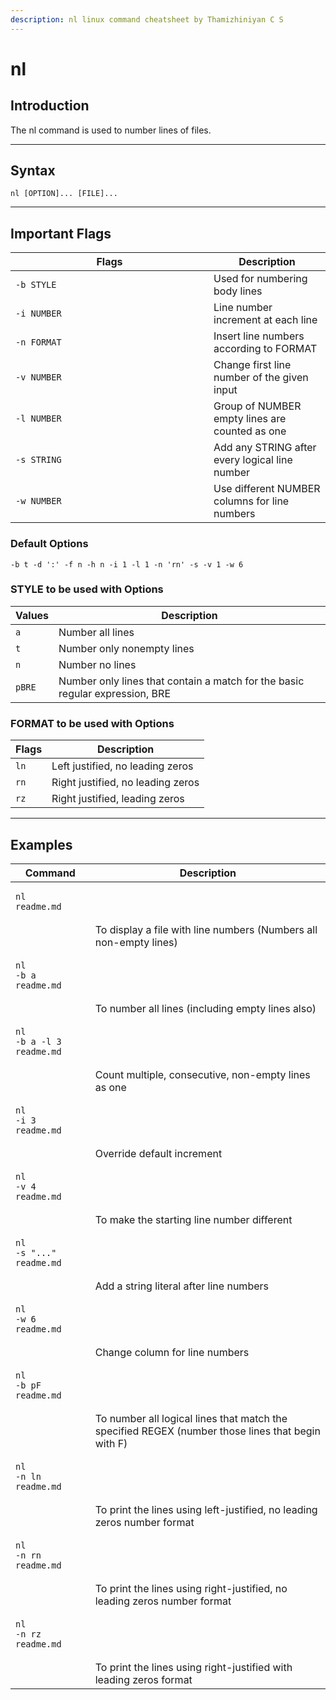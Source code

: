 ```yaml
---
description: nl linux command cheatsheet by Thamizhiniyan C S
---
```


# nl

## Introduction

The nl command is used to number lines of files.

***

## Syntax

`nl [OPTION]... [FILE]...`

***

## Important Flags

<table><thead><tr><th width="301">Flags</th><th>Description</th></tr></thead><tbody><tr><td><code>-b STYLE</code> </td><td>Used for numbering body lines</td></tr><tr><td><code>-i NUMBER</code></td><td>Line number increment at each line</td></tr><tr><td><code>-n FORMAT</code></td><td>Insert line numbers according to FORMAT</td></tr><tr><td><code>-v NUMBER</code></td><td>Change first line number of the given input</td></tr><tr><td><code>-l NUMBER</code></td><td>Group of NUMBER empty lines are counted as one</td></tr><tr><td><code>-s STRING</code></td><td>Add any STRING after every logical line number</td></tr><tr><td><code>-w NUMBER</code></td><td>Use different NUMBER columns for line numbers</td></tr></tbody></table>

### Default Options

`-b t -d ':' -f n -h n -i 1 -l 1 -n 'rn' -s -v 1 -w 6`

### STYLE to be used with Options

| Values | Description                                                                  |
| ------ | ---------------------------------------------------------------------------- |
| `a`    | Number all lines                                                             |
| `t`    | Number only nonempty lines                                                   |
| `n`    | Number no lines                                                              |
| `pBRE` | Number only lines that contain a match for the basic regular expression, BRE |

### FORMAT to be used with Options

| Flags | Description                       |
| ----- | --------------------------------- |
| `ln`  | Left justified, no leading zeros  |
| `rn`  | Right justified, no leading zeros |
| `rz`  | Right justified, leading zeros    |

***

## Examples

| Command                                                                                                      | Description                                                                                       |
| ------------------------------------------------------------------------------------------------------------ | ------------------------------------------------------------------------------------------------- |
| <pre class="language-bash" data-overflow="wrap"><code class="lang-bash">nl readme.md
</code></pre>           | To display a file with line numbers (Numbers all non-empty lines)                                 |
| <pre class="language-bash" data-overflow="wrap"><code class="lang-bash">nl -b a readme.md
</code></pre>      | To number all lines (including empty lines also)                                                  |
| <pre class="language-bash" data-overflow="wrap"><code class="lang-bash">nl -b a -l 3 readme.md
</code></pre> | Count multiple, consecutive, non-empty lines as one                                               |
| <pre class="language-bash" data-overflow="wrap"><code class="lang-bash">nl -i 3 readme.md
</code></pre>      | Override default increment                                                                        |
| <pre class="language-bash" data-overflow="wrap"><code class="lang-bash">nl -v 4 readme.md
</code></pre>      | To make the starting line number different                                                        |
| <pre class="language-bash" data-overflow="wrap"><code class="lang-bash">nl -s "..." readme.md
</code></pre>  | Add a string literal after line numbers                                                           |
| <pre class="language-bash" data-overflow="wrap"><code class="lang-bash">nl -w 6 readme.md
</code></pre>      | Change column for line numbers                                                                    |
| <pre class="language-bash" data-overflow="wrap"><code class="lang-bash">nl -b pF readme.md
</code></pre>     | To number all logical lines that match the specified REGEX (number those lines that begin with F) |
| <pre class="language-bash" data-overflow="wrap"><code class="lang-bash">nl -n ln readme.md
</code></pre>     | To print the lines using left-justified, no leading zeros number format                           |
| <pre class="language-bash" data-overflow="wrap"><code class="lang-bash">nl -n rn readme.md
</code></pre>     | To print the lines using right-justified, no leading zeros number format                          |
| <pre class="language-bash" data-overflow="wrap"><code class="lang-bash">nl -n rz readme.md
</code></pre>     | To print the lines using right-justified with leading zeros format                                |
